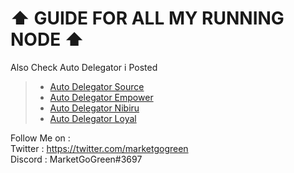 # ⬆️ GUIDE FOR ALL MY RUNNING NODE ⬆️
Also Check Auto Delegator i Posted
>- [Auto Delegator Source](https://github.com/mggnet/auto-delegate-source)
>- [Auto Delegator Empower](https://github.com/mggnet/auto-delegate-empower)
>- [Auto Delegator Nibiru](https://github.com/mggnet/auto-delegate-nibiru)
>- [Auto Delegator Loyal](https://github.com/mggnet/auto-delegate-loyal)

Follow Me on : <br>
Twitter : https://twitter.com/marketgogreen <br>
Discord : MarketGoGreen#3697
